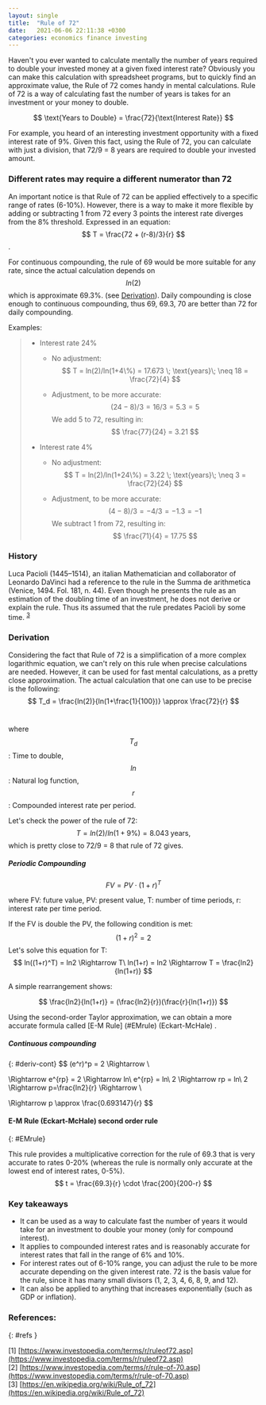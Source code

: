 ```yaml
---
layout: single
title:  "Rule of 72"
date:   2021-06-06 22:11:38 +0300
categories: economics finance investing
---
```


Haven't you ever wanted to calculate mentally the number of years required to double your invested money at a given fixed interest rate?
Obviously you can make this calculation with spreadsheet programs, but to quickly find an approximate value, the Rule of 72 comes handy in mental calculations. Rule of 72 is a way of calculating fast the number of years is takes for an investment or your money to double.
	  
$$
\text{Years to Double} = \frac{72}{\text{Interest Rate}}
$$
 

For example, you heard of an interesting investment opportunity with a fixed interest rate of 9%. Given this fact, using the Rule of 72, you can calculate with just a division, that 72/9 = 8 years are required to double your invested amount.



### Different rates may require a different numerator than 72

An important notice is that Rule of 72 can be applied effectively to a specific range of rates (6-10%). However, there is a way to make it more flexible by adding or subtracting 1 from 72 every 3 points the interest rate diverges from the 8% threshold. Expressed in an equation: $$ T = \frac{72 + (r-8)/3}{r} $$.

For continuous compounding, the rule of 69 would be more suitable for any rate, since the actual calculation depends on $$ln(2)$$ which is approximate 69.3%. (see [Derivation](#deriv-cont)). Daily compounding is close enough to continuous compounding, thus 69, 69.3, 70 are better than 72 for daily compounding.

Examples:

> - Interest rate 24%
>
>   - No adjustment: 
>     $$
>     T = ln(2)/ln(1+4\%) = 17.673 \; \text{years}\; \neq 18 = \frac{72}{4}
>     $$
>     
>
>   - Adjustment, to be more accurate:
>     $$
>     (24-8)/3 = 16/3 = 5.3 = 5
>     $$
>     We add 5 to 72, resulting in: 
>     $$
>     \frac{77}{24} = 3.21
>     $$
>     
>
> - Interest rate 4%
>
>   - No adjustment: 
>     $$
>     T = ln(2)/ln(1+24\%) = 3.22 \; \text{years}\; \neq 3 = \frac{72}{24}
>     $$
>     
>
>   - Adjustment, to be more accurate:
>     $$
>     (4-8)/3 = -4/3 = -1.3 = -1
>     $$
>     We subtract 1 from 72, resulting in: 
>     $$
>     \frac{71}{4} = 17.75
>     $$
>     



### History

Luca Pacioli (1445–1514), an italian Mathematician and collaborator of Leonardo DaVinci had a reference to the rule in the Summa de arithmetica (Venice, 1494. Fol. 181, n. 44). Even though he presents the rule as an estimation of the doubling time of an investment, he does not derive or explain the rule. Thus its assumed that the rule predates Pacioli by some time. <sup>[3](#refs)</sup>



### Derivation

Considering the fact that Rule of 72 is a simplification of a more complex logarithmic equation, we can't rely on this rule when precise calculations are needed. However, it can be used for fast mental calculations, as a pretty close approximation.
The actual calculation that one can use to be precise is the following:
$$
Τ_d = \frac{ln(2)}{ln(1+\frac{1}{100})} \approx \frac{72}{r}
$$
 <br>

where $$T_d$$: Time to double, $$ln$$: Natural log function, $$r$$ : Compounded interest rate per period.

Let's check the power of the rule of 72:
$$
T = ln(2)/ln(1+9\%) = 8.043 \;\text{years,}
$$
which is pretty close to 72/9 = 8 that rule of 72 gives.



##### Periodic Compounding

$$
FV = PV \cdot (1+r)^T
$$

where FV: future value, PV: present value, T: number of time periods, r: interest rate per time period.

If the FV is double the PV, the following condition is met:
$$
(1+r)^2 = 2
$$
Let's solve this equation for T:
$$
ln((1+r)^T) = ln2 \Rightarrow  T\ ln(1+r) = ln2 \Rightarrow  T = \frac{ln2}{ln(1+r)}
$$


A simple rearrangement  shows:


$$
\frac{ln2}{ln(1+r)} = (\frac{ln2}{r})(\frac{r}{ln(1+r)})
$$


Using the second-order Taylor approximation, we can obtain a more accurate formula called [E-M Rule] (#EMrule) (Eckart-McHale) .

##### Continuous compounding

{: #deriv-cont}
$$
(e^r)^p = 2 \Rightarrow  \\

 \Rightarrow  e^{rp} = 2 \Rightarrow ln\ e^{rp} = ln\ 2 \Rightarrow rp = ln\ 2 \Rightarrow  p=\frac{ln2}{r} \Rightarrow  \\

\Rightarrow  p \approx \frac{0.693147}{r}
$$




#### E-M Rule (Eckart-McHale) second order rule

{: #EMrule}

This rule provides a multiplicative correction for the rule of 69.3 that is very accurate to rates 0-20% (whereas the rule is normally only accurate at the lowest end of interest rates, 0-5%).
$$
t = \frac{69.3}{r} \cdot \frac{200}{200-r}
$$
 



### Key takeaways 

- It can be used as a way to calculate fast the number of years it would take for an investment to double your money (only for compound interest).
- It applies to compounded interest rates and is reasonably accurate for interest rates that fall in the range of 6% and 10%.
- For interest rates out of 6-10% range, you can adjust the rule to be more accurate depending on the given interest rate. 72 is the basis value for the rule, since it has many small divisors (1, 2, 3, 4, 6, 8, 9, and 12).
- It can also be applied to anything that increases exponentially (such as GDP or inflation).

### References: 
{: #refs }

[1] [https://www.investopedia.com/terms/r/ruleof72.asp](https://www.investopedia.com/terms/r/ruleof72.asp) <br>
[2] [https://www.investopedia.com/terms/r/rule-of-70.asp](https://www.investopedia.com/terms/r/rule-of-70.asp) <br>
[3] [https://en.wikipedia.org/wiki/Rule_of_72](https://en.wikipedia.org/wiki/Rule_of_72) <br>

